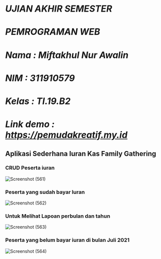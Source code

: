 # *UJIAN AKHIR SEMESTER* 
# *PEMROGRAMAN WEB*

# *Nama : Miftakhul Nur Awalin*
# *NIM : 311910579*
# *Kelas : TI.19.B2*
# *Link demo : https://pemudakreatif.my.id*


## Aplikasi Sederhana Iuran Kas Family Gathering

### CRUD Peserta iuran
![Screenshot (561)](https://user-images.githubusercontent.com/81568032/126352656-958b8c48-1d04-445c-b230-875217a8277c.png)



### Peserta yang sudah bayar Iuran
![Screenshot (562)](https://user-images.githubusercontent.com/81568032/126353255-90284373-b7de-47a9-986d-8988dcf46331.png)


### Untuk Melihat Lapoan perbulan dan tahun
![Screenshot (563)](https://user-images.githubusercontent.com/81568032/126353563-8dba0cc7-20de-4cec-b6d0-171dbdacb5f1.png)




### Peserta yang belum bayar iuran di bulan Juli 2021
![Screenshot (564)](https://user-images.githubusercontent.com/81568032/126353935-3f517435-9394-4e3f-8114-ac59be2a9cc1.png)


